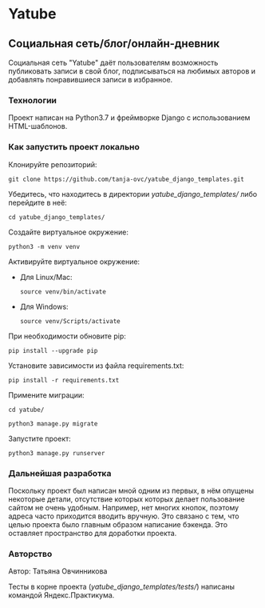 # Yatube
## Социальная сеть/блог/онлайн-дневник

Социальная сеть "Yatube" даёт пользователям возможность публиковать записи в свой блог, подписываться на любимых авторов и добавлять понравившиеся записи в избранное.

### Технологии

Проект написан на Python3.7 и фреймворке Django с использованием HTML-шаблонов.

### Как запустить проект локально

Клонируйте репозиторий:

```git clone https://github.com/tanja-ovc/yatube_django_templates.git```

Убедитесь, что находитесь в директории _yatube_django_templates/_ либо перейдите в неё:

```cd yatube_django_templates/```

Cоздайте виртуальное окружение:

```python3 -m venv venv```

Активируйте виртуальное окружение:

* Для Linux/Mac:
 
    ```source venv/bin/activate```

* Для Windows:

    ```source venv/Scripts/activate```

При необходимости обновите pip:

```pip install --upgrade pip```

Установите зависимости из файла requirements.txt:

```pip install -r requirements.txt```

Примените миграции:

```cd yatube/```

```python3 manage.py migrate```

Запустите проект:

```python3 manage.py runserver```

### Дальнейшая разработка

Поскольку проект был написан мной одним из первых, в нём опущены некоторые детали, отсутствие которых которых делает пользование сайтом не очень удобным. Например, нет многих кнопок, поэтому адреса часто приходится вводить вручную. Это связано с тем, что целью проекта было главным образом написание бэкенда. Это оставляет пространство для доработки проекта.

### Авторство

Автор: Татьяна Овчинникова

Тесты в корне проекта (_yatube_django_templates/tests/_) написаны командой Яндекс.Практикума.
